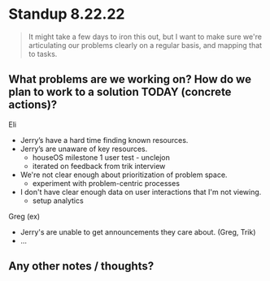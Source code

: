 # Standup 8.22.22

> It might take a few days to iron this out, but I want to make sure we're articulating our problems clearly on a regular basis, and mapping that to tasks.

## What problems are we working on? How do we plan to work to a solution TODAY (concrete actions)?

Eli

- Jerry’s have a hard time finding known resources.
- Jerry’s are unaware of key resources.
  - houseOS milestone 1 user test - unclejon
  - iterated on feedback from trik interview
- We're not clear enough about prioritization of problem space.
  - experiment with problem-centric processes
- I don't have clear enough data on user interactions that I'm not viewing.
  - setup analytics

Greg (ex)

- Jerry's are unable to get announcements they care about. (Greg, Trik)
- ...

## Any other notes / thoughts?
